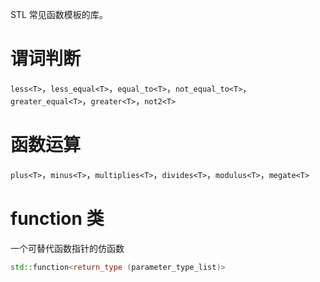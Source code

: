 STL 常见函数模板的库。
# 谓词判断

`less<T>`，`less_equal<T>`，`equal_to<T>`，`not_equal_to<T>`，`greater_equal<T>`，`greater<T>`，`not2<T>`
# 函数运算

`plus<T>`，`minus<T>`，`multiplies<T>`，`divides<T>`，`modulus<T>`，`megate<T>`
# function 类

一个可替代函数指针的仿函数

```cpp
std::function<return_type (parameter_type_list)>
```
